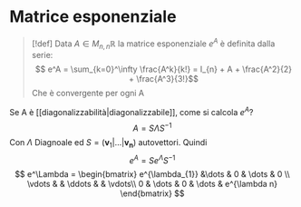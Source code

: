 # Matrice esponenziale
>[!def]
>Data $A \in M_{n,n} \mathbb{R}$ la matrice esponenziale $e^A$ è definita dalla serie:
>$$ e^A = \sum_{k=0}^\infty \frac{A^k}{k!} = I_{n} + A + \frac{A^2}{2} + \frac{A^3}{3!}$$
Che è convergente per ogni A


Se A è [[diagonalizzabilità|diagonalizzabile]], come si calcola $e^A$?
$$ A = S \Lambda S^{-1} $$
Con $\Lambda$ Diagnoale ed $S = (\mathbf{v}_{1} | \dots | \mathbf{v_{n}})$ autovettori.
Quindi 
$$ e^A = S e^\Lambda S^{-1} $$
$$ e^\Lambda = \begin{bmatrix}
e^{\lambda_{1}} &\dots &  0 & \dots &  0 \\
\vdots & &  \ddots & &  \vdots\\
0 & \dots  & 0 & \dots & e^{\lambda n}
\end{bmatrix} $$